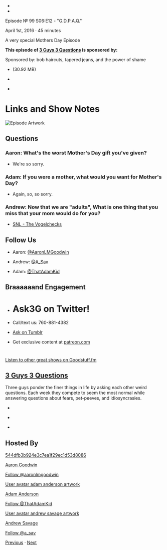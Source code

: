 -

-

Episode № 99 S06:E12 - "G.D.P.A.Q."

April 1st, 2016 · 45 minutes

A very special Mothers Day Episode

**This episode of [3 Guys 3 Questions](/3g3q) is sponsored by:**

Sponsored by: bob haircuts, tapered jeans, and the power of shame

- [](https://podcasts-1.feedpress.co/13789/3G3Q%20-%20S06E12.mp3)(30.92 MB)

- [](http://twitter.com/intent/tweet?text=3%20Guys%203%20Questions%20%E2%84%96%2099%20on%20@goodstuff_fm%20-%20http://goodstuff.fm/3g3q/99)

- [](http://www.facebook.com/sharer/sharer.php?u=http://goodstuff.fm/3g3q/99)

# Links and Show Notes

![Episode Artwork](http://l.gdwn.co/1iOe8.jpg)

## Questions

### Aaron: What's the worst Mother's Day gift you've given?

- We're so sorry.

### Adam: If you were a mother, what would you want for Mother's Day?

- Again, so, so sorry.

### Andrew: Now that we are "adults", What is one thing that you miss that your mom would do for you?

- [SNL - The Vogelchecks](https://www.youtube.com/watch?v=uEbzD1bBlTQ)

## Follow Us

- Aaron: [@AaronLMGoodwin](http://twitter.com/aaronlmgoodwin)

- Andrew: [@A_Sav](http://twitter.com/a_sav)

- Adam: [@ThatAdamKid](http://media1.giphy.com/media/Tiq2QOIfG2C2Y/giphy.gif)

## Braaaaaand Engagement

- # Ask3G on Twitter!

- Call/text us: 760-881-4382

- [Ask on Tumblr](http://3g3q.co/ask)

- Get exclusive content at [patreon.com](http://www.patreon.com/3g3q)

#

[Listen to other great shows on Goodstuff.fm](http://www.goodstuff.fm)

## [3 Guys 3 Questions](/3g3q)

Three guys ponder the finer things in life by asking each other weird questions. Each week they compete to seem the most normal while answering questions about fears, pet-peeves, and idiosyncrasies.

- [](https://itunes.apple.com/us/podcast/3-guys-3-questions/id914129482)

- [](http://feed.3g3q.co/)

- [](mailto:3guys3questions@gmail.com?cc=sponsorship%40goodstuff.fm&subject=%5BGoodStuff%20FM%5D%20Sponsorship%20Inquiry%20for%203%20Guys%203%20Questions)

## Hosted By

[544dfb3b924e3c7ea1f29ec1d53d8086](/people/aaron-goodwin)[](http://gravatar.com/avatar/544dfb3b924e3c7ea1f29ec1d53d8086.png?s=300&r=pg)

[Aaron Goodwin](/people/aaron-goodwin)

[Follow @aaronlmgoodwin](https://twitter.com/aaronlmgoodwin)

[User avatar adam anderson artwork](/people/adam-anderson)[](https://goodstuffs3.s3.amazonaws.com/uploads/user/avatar/89/user_avatar_adam-anderson_artwork.png)

[Adam Anderson](/people/adam-anderson)

[Follow @ThatAdamKid](https://twitter.com/ThatAdamKid)

[User avatar andrew savage artwork](/people/andrew-savage)[](https://goodstuffs3.s3.amazonaws.com/uploads/user/avatar/95/user_avatar_andrew-savage_artwork.png)

[Andrew Savage](/people/andrew-savage)

[Follow @a_sav](https://twitter.com/a_sav)

[Previous](/3g3q/98) · [Next](/3g3q/100)
